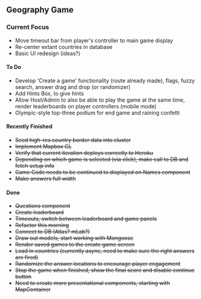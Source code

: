 ## Geography Game

### Current Focus

- Move timeout bar from player's controller to main game display
- Re-center extant countries in database
- Basic UI redesign (ideas?)

#### To Do
- Develop 'Create a game' functionality (route already made), flags, fuzzy search, answer drag and drop (or randomizer)
- Add Hints Box, to give hints
- Allow Host/Admin to also be able to play the game at the same time, render leaderboards on player controllers (mobile mode)
- Olympic-style top-three podium for end game and raining confetti

#### Recently Finished
- ~~Seed high-res country border data into cluster~~
- ~~Implement Mapbox GL~~
- ~~Verify that current iteration deploys correctly to Heroku~~
- ~~Depending on which game is selected (via click), make call to DB and fetch setup info~~
- ~~Game Code needs to be continued to displayed on Names component~~
- ~~Make answers full width~~

#### Done
- ~~Questions component~~
- ~~Create leaderboard~~
- ~~Timeouts, switch between leaderboard and game panels~~
- ~~Refactor this morning~~
- ~~Connect to DB (Atlas? mLab?)~~
- ~~Draw out models, start working with Mongoose~~
- ~~Render saved games to the create game screen~~
- ~~Load in countries (currently async, need to make sure the right answers are fired)~~
- ~~Randomize the answer locations to encourage player engagement~~
- ~~Stop the game when finished, show the final score and disable continue button~~
- ~~Need to create more presentational components, starting with MapContainer~~
